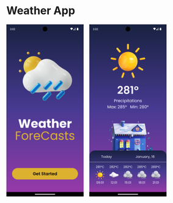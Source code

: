 # Weather App

<div float="left">
  <img alt="Onboarding Screen" src="/assets/preview/onboard.png" width="40%" />
  &nbsp;&nbsp;
  <img alt="Weather Screen" src="/assets//preview/weather.png" width="40%" />
</div>

